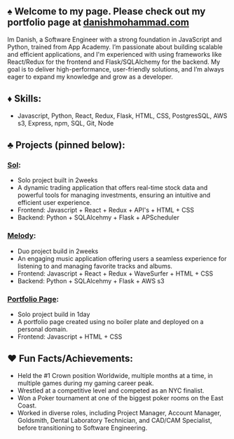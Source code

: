 ## ♠️ Welcome to my page. Please check out my portfolio page at [danishmohammad.com](https://danishmohammad.com)

Im Danish, a Software Engineer with a strong foundation in JavaScript and Python, trained from App Academy. I’m passionate about building scalable and efficient applications, and I'm experienced with using frameworks like React/Redux for the frontend and Flask/SQLAlchemy for the backend. My goal is to deliver high-performance, user-friendly solutions, and I’m always eager to expand my knowledge and grow as a developer.

## ♦️ Skills: 
- Javascript, Python, React, Redux, Flask, HTML, CSS, PostgresSQL, AWS s3, Express, npm, SQL, Git, Node 

## ♣️ Projects (pinned below):
### [Sol](https://capstone-ybmg.onrender.com/):
- Solo project built in 2weeks
- A dynamic trading application that offers real-time stock data and powerful tools for managing investments, ensuring an intuitive and efficient user experience.
- Frontend: Javascript + React + Redux + API's + HTML + CSS
- Backend: Python + SQLAlcehmy + Flask + APScheduler
### [Melody](https://melody-63tg.onrender.com/):
- Duo project build in 2weeks 
- An engaging music application offering users a seamless experience for listening to and managing favorite tracks and albums.
- Frontend: Javascript + React + Redux + WaveSurfer + HTML + CSS
- Backend: Python + SQLAlcehmy + Flask + AWS s3
### [Portfolio Page](https://danishmohammad.com):
- Solo project build in 1day 
- A portfolio page created using no boiler plate and deployed on a personal domain.
- Frontend: Javascript + HTML + CSS

## ♥️ Fun Facts/Achievements:
- Held the #1 Crown position Worldwide, multiple months at a time, in multiple games during my gaming career peak.
- Wrestled at a competitive level and competed as an NYC finalist.
- Won a Poker tournament at one of the biggest poker rooms on the East Coast.
- Worked in diverse roles, including Project Manager, Account Manager, Goldsmith, Dental Laboratory Technician, and CAD/CAM Specialist, before transitioning to Software Engineering.

